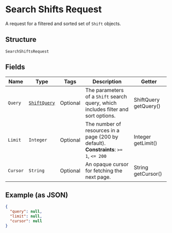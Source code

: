 
# Search Shifts Request

A request for a filtered and sorted set of `Shift` objects.

## Structure

`SearchShiftsRequest`

## Fields

| Name | Type | Tags | Description | Getter |
|  --- | --- | --- | --- | --- |
| `Query` | [`ShiftQuery`](../../doc/models/shift-query.md) | Optional | The parameters of a `Shift` search query, which includes filter and sort options. | ShiftQuery getQuery() |
| `Limit` | `Integer` | Optional | The number of resources in a page (200 by default).<br>**Constraints**: `>= 1`, `<= 200` | Integer getLimit() |
| `Cursor` | `String` | Optional | An opaque cursor for fetching the next page. | String getCursor() |

## Example (as JSON)

```json
{
  "query": null,
  "limit": null,
  "cursor": null
}
```

